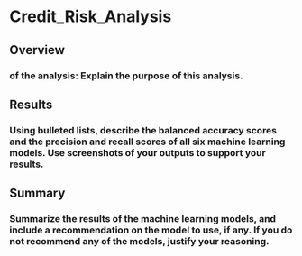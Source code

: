 # Credit_Risk_Analysis

## Overview
### of the analysis: Explain the purpose of this analysis.

## Results
### Using bulleted lists, describe the balanced accuracy scores and the precision and recall scores of all six machine learning models. Use screenshots of your outputs to support your results.

## Summary
### Summarize the results of the machine learning models, and include a recommendation on the model to use, if any. If you do not recommend any of the models, justify your reasoning.
